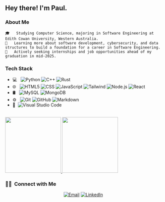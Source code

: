 <h2> Hey there! I'm Paul.</h2> 

<h3> About Me </h3>

    🎓   Studying Computer Science, majoring in Software Engineering at Edith Cowan University, Western Australia.
    🌱   Learning more about software development, cybersecurity, and data structures to build a foundation for a career in Software Engineering.
    📅   Actively seeking internships and job opportunities ahead of my graduation in mid-2025.

<h3>Tech Stack</h3>

- 💻 &nbsp; ![Python](https://img.shields.io/badge/-Python-333333?style=flat&logo=python) ![C++](https://img.shields.io/badge/-C++-333333?style=flat&logo=C%2B%2B&logoColor=00599C) ![Rust](https://img.shields.io/badge/-Rust-333333?style=flat&logo=rust)
- 🌐 &nbsp; ![HTML5](https://img.shields.io/badge/-HTML5-333333?style=flat&logo=HTML5) ![CSS](https://img.shields.io/badge/-CSS-333333?style=flat&logo=CSS3&logoColor=1572B6) ![JavaScript](https://img.shields.io/badge/-JavaScript-333333?style=flat&logo=javascript) ![Tailwind](https://img.shields.io/badge/Tailwind_CSS-333333?logo=tailwindcss) ![Node.js](https://img.shields.io/badge/-Node.js-333333?style=flat&logo=node.js) ![React](https://img.shields.io/badge/-React-333333?style=flat&logo=react)
- 🛢 &nbsp; ![MySQL](https://img.shields.io/badge/-MySQL-333333?style=flat&logo=mysql) ![MongoDB](https://img.shields.io/badge/-MongoDB-333333?style=flat&logo=mongodb)
- ⚙️ &nbsp; ![Git](https://img.shields.io/badge/-Git-333333?style=flat&logo=git) ![GitHub](https://img.shields.io/badge/-GitHub-333333?style=flat&logo=github) ![Markdown](https://img.shields.io/badge/-Markdown-333333?style=flat&logo=markdown)
- 🔧 &nbsp;![Visual Studio Code](https://img.shields.io/badge/-Visual%20Studio%20Code-333333?style=flat&logo=visual-studio-code&logoColor=007ACC)

<br/> <a href="https://github.com/p-cottrell"> <img height="180em" src="https://github-readme-stats.vercel.app/api?username=p-cottrell&theme=buefy&show_icons=true" /> <img height="180em" src="https://github-readme-stats.vercel.app/api/top-langs/?username=p-cottrell&theme=buefy&layout=compact" /> </a> <br/> <h3> 🤝🏻 &nbsp;Connect with Me </h3> <p align="center"> <a href="mailto:pauljamescottrell@gmail.com"><img alt="Email" src="https://img.shields.io/badge/Email-pauljamescottrell@gmail.com-blue?style=flat-square&logo=gmail"></a> <a href="https://www.linkedin.com/in/paul-cottrell-b41345248/"><img alt="LinkedIn" src="https://img.shields.io/badge/LinkedIn-Paul%20Cottrell-blue?style=flat-square&logo=linkedin"></a> </p>

